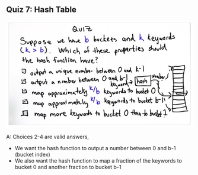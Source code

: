 ## Quiz 7: Hash Table

![alt text](./media/quiz-07-hash-table.JPG "hash table")

A: Choices 2-4 are valid answers, 
* We want the hash function to output a number between 0 and b-1 (bucket index)
* We also want the hash function to map a fraction of the keywords to bucket 0 and another fraction to bucket b-1
